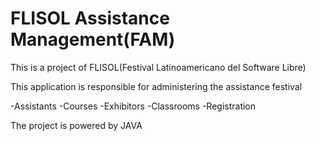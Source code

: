 FLISOL Assistance Management(FAM) 
==========

This is a project of FLISOL(Festival Latinoamericano del Software Libre)

This application is responsible for administering the assistance festival

-Assistants
-Courses
-Exhibitors
-Classrooms
-Registration

The project is powered by JAVA
